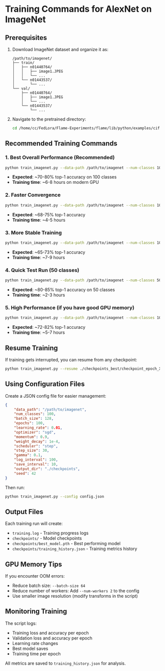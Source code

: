 # Training Commands for AlexNet on ImageNet

## Prerequisites
1. Download ImageNet dataset and organize it as:
   ```
   /path/to/imagenet/
   ├── train/
   │   ├── n01440764/
   │   │   ├── image1.JPEG
   │   │   └── ...
   │   └── n01443537/
   │       └── ...
   └── val/
       ├── n01440764/
       │   ├── image1.JPEG
       │   └── ...
       └── n01443537/
           └── ...
   ```

2. Navigate to the pretrained directory:
   ```bash
   cd /home/cc/FedLora/Flame-Experiments/flame/lib/python/examples/cifar100_alexnet/pretrained
   ```

## Recommended Training Commands

### 1. Best Overall Performance (Recommended)
```bash
python train_imagenet.py --data-path /path/to/imagenet --num-classes 100 --batch-size 128 --epochs 100 --lr 0.01 --optimizer sgd --scheduler step --output-dir ./checkpoints_best
```
- **Expected**: ~70-80% top-1 accuracy on 100 classes
- **Training time**: ~6-8 hours on modern GPU

### 2. Faster Convergence
```bash
python train_imagenet.py --data-path /path/to/imagenet --num-classes 100 --batch-size 256 --epochs 80 --lr 0.02 --optimizer sgd --scheduler cosine --output-dir ./checkpoints_fast
```
- **Expected**: ~68-75% top-1 accuracy
- **Training time**: ~4-5 hours

### 3. More Stable Training
```bash
python train_imagenet.py --data-path /path/to/imagenet --num-classes 100 --batch-size 128 --epochs 120 --lr 0.005 --optimizer adamw --scheduler step --output-dir ./checkpoints_stable
```
- **Expected**: ~65-73% top-1 accuracy
- **Training time**: ~7-9 hours

### 4. Quick Test Run (50 classes)
```bash
python train_imagenet.py --data-path /path/to/imagenet --num-classes 50 --batch-size 128 --epochs 60 --lr 0.01 --optimizer sgd --scheduler step --output-dir ./checkpoints_test
```
- **Expected**: ~80-85% top-1 accuracy on 50 classes
- **Training time**: ~2-3 hours

### 5. High Performance (if you have good GPU memory)
```bash
python train_imagenet.py --data-path /path/to/imagenet --num-classes 100 --batch-size 256 --epochs 100 --lr 0.02 --optimizer sgd --scheduler step --output-dir ./checkpoints_high
```
- **Expected**: ~72-82% top-1 accuracy
- **Training time**: ~5-7 hours

## Resume Training
If training gets interrupted, you can resume from any checkpoint:
```bash
python train_imagenet.py --resume ./checkpoints_best/checkpoint_epoch_X.pth
```

## Using Configuration Files
Create a JSON config file for easier management:
```json
{
    "data_path": "/path/to/imagenet",
    "num_classes": 100,
    "batch_size": 128,
    "epochs": 100,
    "learning_rate": 0.01,
    "optimizer": "sgd",
    "momentum": 0.9,
    "weight_decay": 1e-4,
    "scheduler": "step",
    "step_size": 30,
    "gamma": 0.1,
    "log_interval": 100,
    "save_interval": 10,
    "output_dir": "./checkpoints",
    "seed": 42
}
```

Then run:
```bash
python train_imagenet.py --config config.json
```

## Output Files
Each training run will create:
- `training.log` - Training progress logs
- `checkpoints/` - Model checkpoints
- `checkpoints/best_model.pth` - Best performing model
- `checkpoints/training_history.json` - Training metrics history

## GPU Memory Tips
If you encounter OOM errors:
- Reduce batch size: `--batch-size 64`
- Reduce number of workers: Add `--num-workers 2` to the config
- Use smaller image resolution (modify transforms in the script)

## Monitoring Training
The script logs:
- Training loss and accuracy per epoch
- Validation loss and accuracy per epoch
- Learning rate changes
- Best model saves
- Training time per epoch

All metrics are saved to `training_history.json` for analysis.
